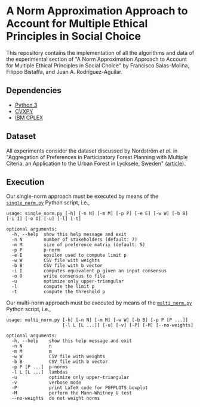 A Norm Approximation Approach to Account for Multiple Ethical Principles in Social Choice
===================
This repository contains the implementation of all the algorithms and data of the experimental section of
"A Norm Approximation Approach to Account for Multiple Ethical Principles in Social Choice"
by Francisco Salas-Molina, Filippo Bistaffa, and Juan A. Rodríguez-Aguilar.

Dependencies
----------
 - [Python 3](https://www.python.org/downloads/)
 - [CVXPY](https://www.cvxpy.org/)
 - [IBM CPLEX](https://www.ibm.com/products/ilog-cplex-optimization-studio)

Dataset
----------
All experiments consider the dataset discussed by Nordström *et al.* in "Aggregation of Preferences in Participatory Forest Planning with Multiple Citeria: an Application to the Urban Forest in Lycksele, Sweden"
([article](https://doi.org/10.1139/X09-107)).

Execution
----------
Our single-norm approach must be executed by means of the [`single_norm.py`](single_norm.py) Python script, i.e.,
```
usage: single_norm.py [-h] [-n N] [-m M] [-p P] [-e E] [-w W] [-b B] [-i I] [-o O] [-u] [-l] [-t]

optional arguments:
  -h, --help  show this help message and exit
  -n N        number of stakeholders (default: 7)
  -m M        size of preference matrix (default: 5)
  -p P        p-norm
  -e E        epsilon used to compute limit p
  -w W        CSV file with weights
  -b B        CSV file with b vector
  -i I        computes equivalent p given an input consensus
  -o O        write consensus to file
  -u          optimize only upper-triangular
  -l          compute the limit p
  -t          compute the threshold p
```
Our multi-norm approach must be executed by means of the [`multi_norm.py`](multi_norm.py) Python script, i.e.,
```
usage: multi_norm.py [-h] [-n N] [-m M] [-w W] [-b B] [-p P [P ...]]
                     [-l L [L ...]] [-u] [-v] [-P] [-M] [--no-weights]

optional arguments:
  -h, --help    show this help message and exit
  -n N          n
  -m M          m
  -w W          CSV file with weights
  -b B          CSV file with b vector
  -p P [P ...]  p-norms
  -l L [L ...]  lambdas
  -u            optimize only upper-triangular
  -v            verbose mode
  -P            print LaTeX code for PGFPLOTS boxplot
  -M            perform the Mann-Whitney U test
  --no-weights  do not weight norms
```

